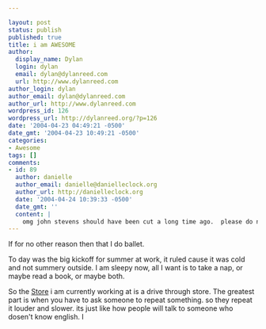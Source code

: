 ```yaml
---

layout: post
status: publish
published: true
title: i am AWESOME
author:
  display_name: Dylan
  login: dylan
  email: dylan@dylanreed.com
  url: http://www.dylanreed.com
author_login: dylan
author_email: dylan@dylanreed.com
author_url: http://www.dylanreed.com
wordpress_id: 126
wordpress_url: http://dylanreed.org/?p=126
date: '2004-04-23 04:49:21 -0500'
date_gmt: '2004-04-23 10:49:21 -0500'
categories:
- Awesome
tags: []
comments:
- id: 89
  author: danielle
  author_email: danielle@danielleclock.org
  author_url: http://danielleclock.org
  date: '2004-04-24 10:39:33 -0500'
  date_gmt: ''
  content: |
    omg john stevens should have been cut a long time ago.  please do not tell me you like him.  he may have a good voice but he is no american idol.  jpl was much better.  i hope fantasia wins.
---
```


If for no other reason then that I do ballet.

To day was the big kickoff for summer at work, it ruled cause it was cold and not summery outside. I am sleepy now, all I want is to take a nap, or maybe read a book, or maybe both.

So the [Store][1] i am currently working at is a drive through store. The greatest part is when you have to ask someone to repeat something. so they repeat it louder and slower. its just like how people will talk to someone who dosen't know english. I

   [1]: http://www.starbucks.com


